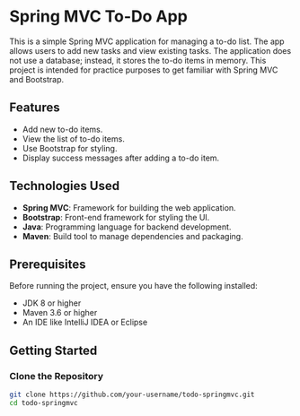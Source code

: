 # Spring MVC To-Do App

This is a simple Spring MVC application for managing a to-do list. The app allows users to add new tasks and view existing tasks. The application does not use a database; instead, it stores the to-do items in memory. This project is intended for practice purposes to get familiar with Spring MVC and Bootstrap.

## Features

- Add new to-do items.
- View the list of to-do items.
- Use Bootstrap for styling.
- Display success messages after adding a to-do item.

## Technologies Used

- **Spring MVC**: Framework for building the web application.
- **Bootstrap**: Front-end framework for styling the UI.
- **Java**: Programming language for backend development.
- **Maven**: Build tool to manage dependencies and packaging.

## Prerequisites

Before running the project, ensure you have the following installed:

- JDK 8 or higher
- Maven 3.6 or higher
- An IDE like IntelliJ IDEA or Eclipse

## Getting Started

### Clone the Repository

```bash
git clone https://github.com/your-username/todo-springmvc.git
cd todo-springmvc
